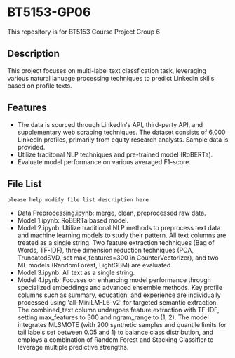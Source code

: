# BT5153-GP06
This repository is for BT5153 Course Project Group 6

## Description
This project focuses on multi-label text classfication task, leveraging various natural lanuage processing techniques to predict LinkedIn skills based on profile texts.

## Features
- The data is sourced through LinkedIn's API, third-party API, and supplementary web scraping techniques. The dataset consists of 6,000 LinkedIn profiles, primarily from equity research analysts. Sample data is provided.
- Utilize traditonal NLP techniques and pre-trained model (RoBERTa).
- Evaluate model performance on various averaged F1-score.

## File List
```please help modify file list description here ```

- Data Preprocessing.ipynb: merge, clean, preprocessed raw data.
- Model 1.ipynb: RoBERTa based model.
- Model 2.ipynb: Utilize traditional NLP methods to preprocess text data and machine learning models to study their pattern. All text columns are treated as a single string. Two feature extraction techniques (Bag of Words, TF-IDF), three dimension reduction techniques (PCA, TruncatedSVD, set max_features=300 in CounterVectorizer), and two ML models (RandomForest, LightGBM) are evaluated.
- Model 3.ipynb: All text as a single string.
- Model 4.ipynb: Focuses on enhancing model performance through specialized embeddings and advanced ensemble methods. Key profile columns such as summary, education, and experience are individually processed using 'all-MiniLM-L6-v2' for targeted semantic extraction. The combined_text column undergoes feature extraction with TF-IDF, setting max_features to 300 and ngram_range to (1, 2). The model integrates MLSMOTE (with 200 synthetic samples and quantile limits for tail labels set between 0.05 and 1) to balance class distribution, and employs a combination of Random Forest and Stacking Classifier to leverage multiple predictive strengths.
